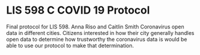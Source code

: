 # LIS 598 C COVID 19 Protocol
 Final protocol for LIS 598.
 Anna Riso and Caitlin Smith
 Coronavirus open data in different cities.
 Citizens interested in how their city generally handles open data to determine how trustworthy the coronavirus data is would be able to use our protocol to make that determination.
 
